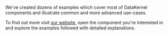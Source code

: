 We've created dozens of examples which cover most of DataKernel components and illustrate 
common and more advanced use-cases.

To find out more visit [our website](https://datakernel.io), open the component you're interested in and explore 
the examples followed with detailed explanations.

